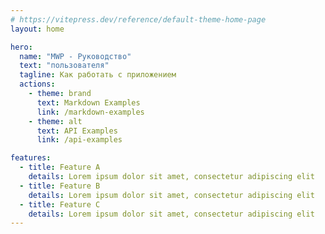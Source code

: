 ```yaml
---
# https://vitepress.dev/reference/default-theme-home-page
layout: home

hero:
  name: "MWP - Руководство"
  text: "пользователя"
  tagline: Как работать с приложением
  actions:
    - theme: brand
      text: Markdown Examples
      link: /markdown-examples
    - theme: alt
      text: API Examples
      link: /api-examples

features:
  - title: Feature A
    details: Lorem ipsum dolor sit amet, consectetur adipiscing elit
  - title: Feature B
    details: Lorem ipsum dolor sit amet, consectetur adipiscing elit
  - title: Feature C
    details: Lorem ipsum dolor sit amet, consectetur adipiscing elit
---
```


